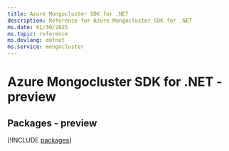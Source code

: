 ```yaml
---
title: Azure Mongocluster SDK for .NET
description: Reference for Azure Mongocluster SDK for .NET
ms.date: 01/30/2025
ms.topic: reference
ms.devlang: dotnet
ms.service: mongocluster
---
```

# Azure Mongocluster SDK for .NET - preview
## Packages - preview
[!INCLUDE [packages](mongocluster-index.md)]